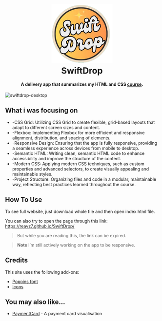
<h1 align="center">
  <br>
  <a> <img src="assets/swiftdroplogo.png" alt="swiftdroplogo" width="200"></a>
  <br>
  SwiftDrop
  <br>
</h1>

<h4 align="center">A delivery app that summarizes my HTML and CSS <a href="https://www.udemy.com/course/design-and-develop-a-killer-website-with-html5-and-css3/" target="_blank">course</a>.</h4>


![swiftdrop-desktop](https://github.com/user-attachments/assets/173af88a-8130-4127-b4ec-cd0dc29c5eae)





## What i was focusing on

* -CSS Grid: Utilizing CSS Grid to create flexible, grid-based layouts that adapt to different screen sizes and content.
* -Flexbox: Implementing Flexbox for more efficient and responsive alignment, distribution, and spacing of elements.
* -Responsive Design: Ensuring that the app is fully responsive, providing a seamless experience across devices from mobile to desktop.
* -Semantic HTML: Writing clean, semantic HTML code to enhance accessibility and improve the structure of the content.
* -Modern CSS: Applying modern CSS techniques, such as custom properties and advanced selectors, to create visually appealing and maintainable styles.
* -Project Structure: Organizing files and code in a modular, maintainable way, reflecting best practices learned throughout the course.


## How To Use

To see full website, just download whole file and then open index.html file.

You can also try to open the page through this link: https://reavz7.github.io/SwiftDrop/

>But while you are reading this, the link can be expired.



> **Note**
> I’m still actively working on the app to be responsive.


## Credits

This site uses the following add-ons:

- [Poppins font](https://fonts.google.com/specimen/Poppins)
- [Icons](https://www.flaticon.com)



## You may also like...

- [PaymentCard](https://github.com/reavz7/PaymentCardCSS) - A payment card visualisation



